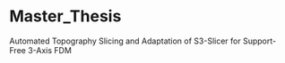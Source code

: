 # Master_Thesis
Automated Topography Slicing and Adaptation of S3-Slicer for Support-Free 3-Axis FDM
